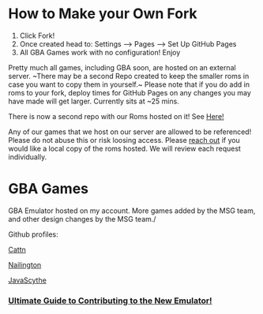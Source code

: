 # How to Make your Own Fork
1. Click Fork!
2. Once created head to: Settings --> Pages --> Set Up GitHub Pages
3. All GBA Games work with no configuration! Enjoy

Pretty much all games, including GBA soon, are hosted on an external server. ~There may be a second Repo created to keep the smaller roms in case you want to copy them in yourself.~ Please note that if you do add in roms to your fork, deploy times for GitHub Pages on any changes you may have made will get larger. Currently sits at ~25 mins.

There is now a second repo with our Roms hosted on it! See [Here!](https://github.com/cattn/gba-host)

Any of our games that we host on our server are allowed to be referenced! Please do not abuse this or risk loosing access. Please [reach out](https://discord.gg/nZrabh4cgH) if you would like a local copy of the roms hosted. We will review each request individually.



# GBA Games
GBA Emulator hosted on my account.
More games added by the MSG team, and other design changes by the MSG team./


Github profiles:

[Cattn](https://github.com/cattn)

[Nailington](https://github.com/nailington)

[JavaScythe](https://github.com/javascythe)


### [Ultimate Guide to Contributing to the New Emulator!](emulatorjs/docs/UltimateGuide.md)
